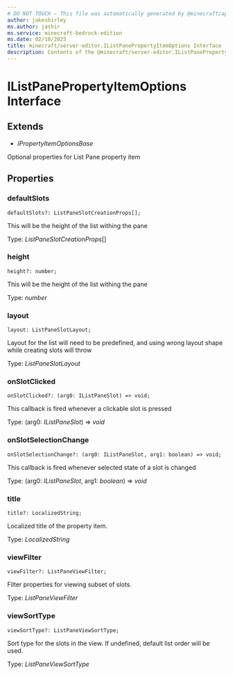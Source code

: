 ```yaml
---
# DO NOT TOUCH — This file was automatically generated by @minecraft/api-docs-generator, to report problems file an issue at https://github.com/Mojang/minecraft-scripting-libraries
author: jakeshirley
ms.author: jashir
ms.service: minecraft-bedrock-edition
ms.date: 02/10/2025
title: minecraft/server-editor.IListPanePropertyItemOptions Interface
description: Contents of the @minecraft/server-editor.IListPanePropertyItemOptions class.
---
```

# IListPanePropertyItemOptions Interface

## Extends
- *IPropertyItemOptionsBase*

Optional properties for List Pane property item

## Properties

### **defaultSlots**
`defaultSlots?: ListPaneSlotCreationProps[];`

This will be the height of the list withing the pane

Type: *ListPaneSlotCreationProps*[]

### **height**
`height?: number;`

This will be the height of the list withing the pane

Type: *number*

### **layout**
`layout: ListPaneSlotLayout;`

Layout for the list will need to be predefined, and using wrong layout shape while creating slots will throw

Type: *ListPaneSlotLayout*

### **onSlotClicked**
`onSlotClicked?: (arg0: IListPaneSlot) => void;`

This callback is fired whenever a clickable slot is pressed

Type: (arg0: *IListPaneSlot*) => *void*

### **onSlotSelectionChange**
`onSlotSelectionChange?: (arg0: IListPaneSlot, arg1: boolean) => void;`

This callback is fired whenever selected state of a slot is changed

Type: (arg0: *IListPaneSlot*, arg1: *boolean*) => *void*

### **title**
`title?: LocalizedString;`

Localized title of the property item.

Type: *LocalizedString*

### **viewFilter**
`viewFilter?: ListPaneViewFilter;`

Filter properties for viewing subset of slots.

Type: *ListPaneViewFilter*

### **viewSortType**
`viewSortType?: ListPaneViewSortType;`

Sort type for the slots in the view. If undefined, default list order will be used.

Type: *ListPaneViewSortType*
